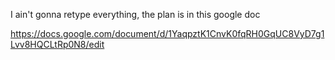 I ain't gonna retype everything, the plan is in this google doc 
  
https://docs.google.com/document/d/1YaqpztK1CnvK0fqRH0GqUC8VyD7g1Lvv8HQCLtRp0N8/edit